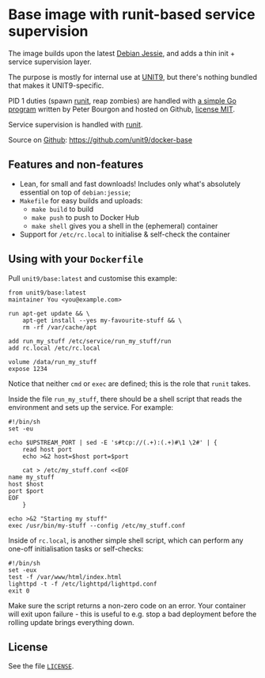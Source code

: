 # Base image with runit-based service supervision

The image builds upon the latest
[Debian Jessie](https://hub.docker.com/_/debian/), and adds a thin
init + service supervision layer.

The purpose is mostly for internal use at
[UNIT9](http://www.unit9.com/), but there's nothing bundled that makes
it UNIT9-specific.

PID 1 duties (spawn [runit][], reap zombies) are handled with
[a simple Go program](https://github.com/peterbourgon/runsvinit)
written by Peter Bourgon and hosted on Github,
[license MIT](https://github.com/peterbourgon/runsvinit/blob/master/LICENSE).

Service supervision is handled with [runit][].

Source on [Github][]: <https://github.com/unit9/docker-base>

[runit]: http://smarden.org/runit/
[Github]: https://github.com/

## Features and non-features

- Lean, for small and fast downloads! Includes only what's absolutely
  essential on top of `debian:jessie`;
- `Makefile` for easy builds and uploads:
    - `make build` to build
    - `make push` to push to Docker Hub
    - `make shell` gives you a shell in the (ephemeral) container
- Support for `/etc/rc.local` to initialise & self-check the container

## Using with your `Dockerfile`

Pull `unit9/base:latest` and customise this example:

```
from unit9/base:latest
maintainer You <you@example.com>

run apt-get update && \
    apt-get install --yes my-favourite-stuff && \
    rm -rf /var/cache/apt

add run_my_stuff /etc/service/run_my_stuff/run
add rc.local /etc/rc.local

volume /data/run_my_stuff
expose 1234
```

Notice that neither `cmd` or `exec` are defined; this is the role that
`runit` takes.

Inside the file `run_my_stuff`, there should be a shell script that
reads the environment and sets up the service. For example:

```
#!/bin/sh
set -eu

echo $UPSTREAM_PORT | sed -E 's#tcp://(.+):(.+)#\1 \2#' | {
    read host port
    echo >&2 host=$host port=$port

    cat > /etc/my_stuff.conf <<EOF
name my_stuff
host $host
port $port
EOF
    }

echo >&2 "Starting my stuff"
exec /usr/bin/my-stuff --config /etc/my_stuff.conf
```

Inside of `rc.local`, is another simple shell script, which can
perform any one-off initialisation tasks or self-checks:

```
#!/bin/sh
set -eux
test -f /var/www/html/index.html
lighttpd -t -f /etc/lighttpd/lighttpd.conf
exit 0
```

Make sure the script returns a non-zero code on an error. Your
container will exit upon failure - this is useful to e.g. stop a bad
deployment before the rolling update brings everything down.

## License

See the file [`LICENSE`](/LICENSE).
